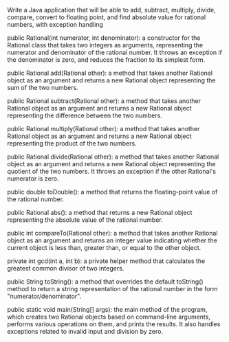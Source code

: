 Write a Java application that will be able to add, subtract, multiply, divide,
compare, convert to floating point, and find absolute value for rational
numbers, with exception handling

public Rational(int numerator, int denominator): a constructor for the Rational class that takes two integers as arguments, representing the numerator and denominator of the rational number. It throws an exception if the denominator is zero, and reduces the fraction to its simplest form.

public Rational add(Rational other): a method that takes another Rational object as an argument and returns a new Rational object representing the sum of the two numbers.

public Rational subtract(Rational other): a method that takes another Rational object as an argument and returns a new Rational object representing the difference between the two numbers.

public Rational multiply(Rational other): a method that takes another Rational object as an argument and returns a new Rational object representing the product of the two numbers.

public Rational divide(Rational other): a method that takes another Rational object as an argument and returns a new Rational object representing the quotient of the two numbers. It throws an exception if the other Rational's numerator is zero.

public double toDouble(): a method that returns the floating-point value of the rational number.

public Rational abs(): a method that returns a new Rational object representing the absolute value of the rational number.

public int compareTo(Rational other): a method that takes another Rational object as an argument and returns an integer value indicating whether the current object is less than, greater than, or equal to the other object.

private int gcd(int a, int b): a private helper method that calculates the greatest common divisor of two integers.

public String toString(): a method that overrides the default toString() method to return a string representation of the rational number in the form "numerator/denominator".

public static void main(String[] args): the main method of the program, which creates two Rational objects based on command-line arguments, performs various operations on them, and prints the results. It also handles exceptions related to invalid input and division by zero.
